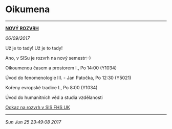 # Oikumena

***

**[NOVÝ ROZVRH](https://www.facebook.com/groups/OikumenouCasemaProstorem/permalink/531334780537607/)**

*06/09/2017*

Už je to tady! Už je to tady!

Ano, v SISu je rozvrh na nový semestr:-)


Oikoumenou časem a prostorem I., Po 14:00 (Y1034) 

Úvod do fenomenologie III. - Jan Patočka, Po 12:30 (Y5021) 

Kořeny evropské tradice I., Po 8:00 (Y1034)

Úvod do humanitních věd a studia vzdělanosti


[Odkaz na rozvrh v SIS FHS UK](https://is.cuni.cz/studium/rozvrhng/roz_ucitel_macro.php?fak=11240&skr=2017&sem=1&ucitel=14830)


***

*Sun Jun 25 23:49:08 2017*
